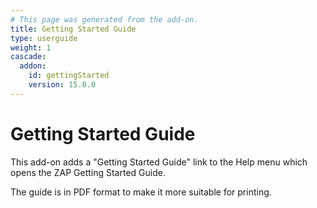 ```yaml
---
# This page was generated from the add-on.
title: Getting Started Guide
type: userguide
weight: 1
cascade:
  addon:
    id: gettingStarted
    version: 15.0.0
---
```


# Getting Started Guide

This add-on adds a "Getting Started Guide" link to the Help menu which opens the ZAP Getting Started Guide.

The guide is in PDF format to make it more suitable for printing.
